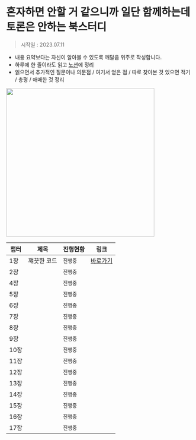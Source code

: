 # 혼자하면 안할 거 같으니까 일단 함께하는데 토론은 안하는 북스터디


> 시작일 : 2023.07.11

- 내용 요약보다는 자신이 알아볼 수 있도록 깨달음 위주로 작성합니다. 
- 하루에 한 줄이라도 읽고 [노션](https://hello-happy-world.notion.site/c52b47b0b926409687b6f33534433687?pvs=4)에 정리
- 읽으면서 추가적인 질문이나 의문점 / 여기서 얻은 점 / 따로 찾아본 것 있으면 적기 / 총평 / 애매한 것 정리

<img src="https://i.pinimg.com/564x/50/9f/9f/509f9fd84bad8297a5511cd02e300389.jpg" width="400px">

| 챕터     | 제목          | 진행현황 | 링크 |
| -------     | -------------- | -------- | -------- |
| 1장         | 꺠끗한 코드    | `진행중` | [바로가기](https://github.com/star-books-coffee/clean-code/tree/main/1%EC%9E%A5) |        
| 2장         |                | `진행중` |          |
| 4장         |                | `진행중` |          |
| 5장         |                | `진행중` |          |
| 6장         |                | `진행중` |          |
| 7장         |                | `진행중` |          |
| 8장         |                | `진행중` |          |
| 9장         |                | `진행중` |          |
| 10장        |                | `진행중` |          |
| 11장        |                | `진행중` |          |
| 12장        |                | `진행중` |          |
| 13장        |                | `진행중` |          |
| 14장        |                | `진행중` |          |
| 15장        |                | `진행중` |          |
| 16장        |                | `진행중` |          |
| 17장        |                | `진행중` |          |


